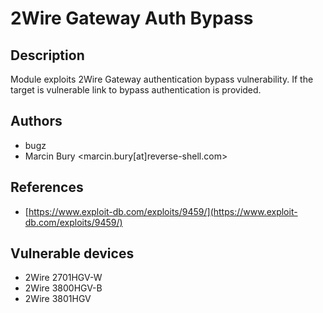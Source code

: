 # 2Wire Gateway Auth Bypass

## Description
Module exploits 2Wire Gateway authentication bypass vulnerability. If the target is vulnerable link to bypass authentication is provided.

## Authors
* bugz
* Marcin Bury <marcin.bury[at]reverse-shell.com>

## References
* [https://www.exploit-db.com/exploits/9459/](https://www.exploit-db.com/exploits/9459/)

## Vulnerable devices
* 2Wire 2701HGV-W
* 2Wire 3800HGV-B
* 2Wire 3801HGV
